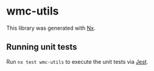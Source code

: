 # wmc-utils

This library was generated with [Nx](https://nx.dev).

## Running unit tests

Run `nx test wmc-utils` to execute the unit tests via [Jest](https://jestjs.io).
